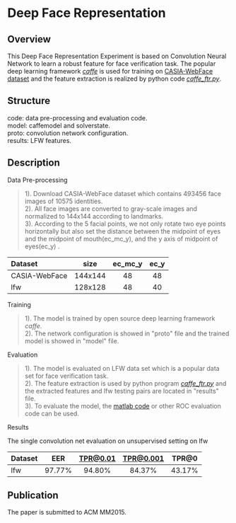 Deep Face Representation 
===================

Overview
-----------

This Deep Face Representation Experiment is based on Convolution Neural Network to learn a robust feature for face verification task. The popular deep learning framework [<i>caffe</i>][1] is used for training on [CASIA-WebFace dataset][2]  and the feature extraction is realized by python code [<i>caffe_ftr.py</i>][3].

Structure
-------------
<i class="icon-folder-open"></i>code:  data pre-processing and evaluation code.<br>
<i class="icon-folder-open"></i>model: caffemodel and solverstate.<br>
<i class="icon-folder-open"></i>proto: convolution network configuration. <br>
<i class="icon-folder-open"></i>results: LFW features.<br>


Description
-------------
Data Pre-processing

>1). Download CASIA-WebFace dataset which contains 493456 face images of 10575 identities. <br>
>2). All face images are converted to gray-scale images and normalized to 144x144 according to landmarks.<br>
>3). According to the 5 facial points, we not only rotate two eye points horizontally but also set the distance between the midpoint of eyes and the midpoint of mouth(ec_mc_y), and the y axis of midpoint of eyes(ec_y) .<br>

   Dataset     | size    |  ec_mc_y  | ec_y  
  :----| :-----: | :----:    | :----: 
  CASIA-WebFace | 144x144 |     48    | 48    
  lfw           | 128x128 |     48    | 40    

Training
>1). The model is trained by open source deep learning framework <i>caffe</i>.<br>
>2). The network configuration is showed in "proto" file and the trained model is showed in "model" file.<br>

Evaluation
>1). The model is evaluated on LFW data set which is a popular data set for face verification task.<br>
>2). The feature extraction is used by python program [<i>caffe_ftr.py</i>][3] and the extracted features and lfw testing pairs are located in "results" file.<br>
>3). To evaluate the model, the [matlab code][4] or other ROC evaluation code can be used. <br>

Results

  The single convolution net evaluation on unsupervised setting on lfw 

|   Dataset   | EER | TPR@0.01   | TPR@0.001| TPR@0|
| :------- | :----: | :---: | :---: |:---: |
| lfw | 97.77% |  94.80% | 84.37%| 43.17%|


Publication
------------
The paper is submitted to ACM MM2015. 

  [1]: https://github.com/AlfredXiangWu/caffe
  [2]: http://www.cbsr.ia.ac.cn/english/CASIA-WebFace-Database.html
  [3]: https://github.com/AlfredXiangWu/python_misc/blob/master/caffe/caffe_ftr.py
  [4]: https://github.com/AlfredXiangWu/lfw_face_verification_experiment/blob/master/code/evaluation.m
  

